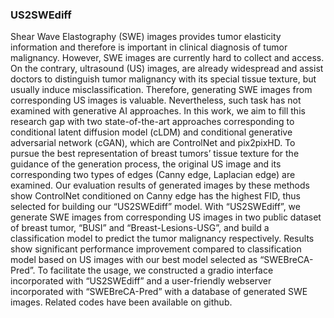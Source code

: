 ### US2SWEdiff
Shear Wave Elastography (SWE) images provides tumor elasticity information and therefore is important in clinical diagnosis of tumor malignancy. However, SWE images are currently hard to collect and access. On the contrary, ultrasound (US) images, are already widespread and assist doctors to distinguish tumor malignancy with its special tissue texture, but usually induce misclassification. Therefore, generating SWE images from corresponding US images is valuable. Nevertheless, such task has not examined with generative AI approaches. In this work, we aim to fill this research gap with two state-of-the-art approaches corresponding to conditional latent diffusion model (cLDM) and conditional generative adversarial network (cGAN), which are ControlNet and pix2pixHD. To pursue the best representation of breast tumors’ tissue texture for the guidance of the generation process, the original US image and its corresponding two types of edges (Canny edge, Laplacian edge) are examined. Our evaluation results of generated images by these methods show ControlNet conditioned on Canny edge has the highest FID, thus selected for building our “US2SWEdiff” model. With “US2SWEdiff”, we generate SWE images from corresponding US images in two public dataset of breast tumor, “BUSI” and “Breast-Lesions-USG”, and build a classification model to predict the tumor malignancy respectively. Results show significant performance improvement compared to classification model based on US images with our best model selected as “SWEBreCA-Pred”. To facilitate the usage, we constructed a gradio interface incorporated with “US2SWEdiff” and a user-friendly webserver incorporated with “SWEBreCA-Pred” with a database of generated SWE images. Related codes have been available on github. 
